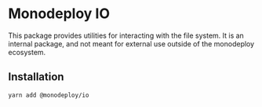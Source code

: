 # Monodeploy IO

This package provides utilities for interacting with the file system. It is an internal package, and not meant for external use outside of the monodeploy ecosystem.

## Installation

```sh
yarn add @monodeploy/io
```
